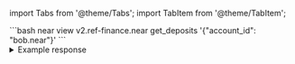 import Tabs from '@theme/Tabs';
import TabItem from '@theme/TabItem';

<Tabs groupId="dex-tabs">

<TabItem value="Ref Finance" label="Ref Finance">
```bash
near view v2.ref-finance.near get_deposits '{"account_id": "bob.near"}'
```

<details>
<summary>Example response</summary>
<p>

```bash
{
  'token.v2.ref-finance.near': '0',
  'wrap.near': "0"
}
```

</p>

</details>
</TabItem>

</Tabs>